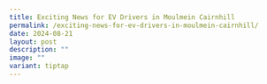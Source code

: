 ```yaml
---
title: Exciting News for EV Drivers in Moulmein Cairnhill
permalink: /exciting-news-for-ev-drivers-in-moulmein-cairnhill/
date: 2024-08-21
layout: post
description: ""
image: ""
variant: tiptap
---
```

